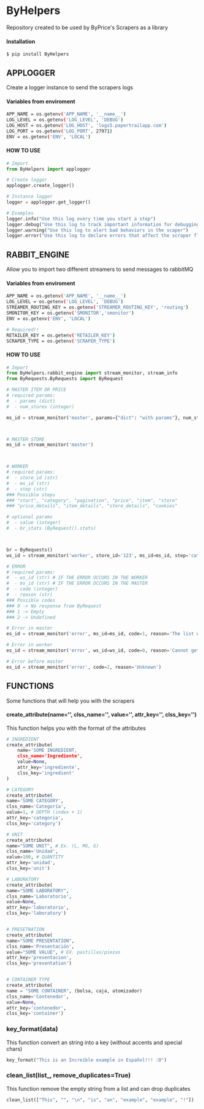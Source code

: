 # ByHelpers
Repository created to be used by ByPrice's Scrapers as a library

#### Installation
```shell
$ pip install ByHelpers
```

## APPLOGGER
Create a logger instance to send the scrapers logs


#### Variables from enviroment
```bash
APP_NAME = os.getenv('APP_NAME', '__name__')
LOG_LEVEL = os.getenv('LOG_LEVEL', 'DEBUG')
LOG_HOST = os.getenv('LOG_HOST', 'logs5.papertrailapp.com')
LOG_PORT = os.getenv('LOG_PORT', 27971)
ENV = os.getenv('ENV', 'LOCAL')
```

#### HOW TO USE
```python
# Import
from ByHelpers import applogger

# Create logger
applogger.create_logger()

# Instance logger
logger = applogger.get_logger()

# Examples
logger.info("Use this log every time you start a step")
logger.debug("Use this log to track important information for debugging")
logger.warning("Use this log to alert bad behaviors in the scaper")
logger.error("Use this log to declare errors that affect the scraper flow")

```


## RABBIT_ENGINE
Allow you to import two different streamers to send messages to rabbitMQ


#### Variables from enviroment
```bash
APP_NAME = os.getenv('APP_NAME', '__name__')
LOG_LEVEL = os.getenv('LOG_LEVEL', 'DEBUG')
STREAMER_ROUTING_KEY = os.getenv('STREAMER_ROUTING_KEY', 'routing')
SMONITOR_KEY = os.getenv('SMONITOR','smonitor')
ENV = os.getenv('ENV', 'LOCAL')

# Required!!
RETAILER_KEY = os.getenv('RETAILER_KEY')
SCRAPER_TYPE = os.getenv('SCRAPER_TYPE')
```

#### HOW TO USE
```python
# Import
from ByHelpers.rabbit_engine import stream_monitor, stream_info
from ByRequests.ByRequests import ByRequest

# MASTER ITEM OR PRICE
# required params:
#  - params (dict)
#  - num_stores (integer)

ms_id = stream_monitor('master', params={"dict": "with params"}, num_stores=1)



# MASTER STORE
ms_id = stream_monitor('master')



# WORKER
# required params:
#  - store_id (str)
#  - ms_id (str)
#  - step (str)
### Possible steps
### "start", "category", "pagination", "price", "item", "store"
### "price_details", "item_details", "store_details", "cookies"

# optional params
#  - value (integer)
#  - br_stats (ByRequest().stats)



br = ByRequests()
ws_id = stream_monitor('worker', store_id='123', ms_id=ms_id, step='category', value=0, br.stats)

# ERROR
# required params:
#  - ws_id (str) # IF THE ERROR OCCURS IN THE WORKER
#  - ms_id (str) # IF THE ERROR OCCURS IN THE MASTER
#  - code (integer)
#  - reason (str)
### Possible codes
### 0 -> No response from ByRequest
### 1 -> Empty
### 2 -> Undefined

# Error in master
es_id = stream_monitor('error', ms_id=ms_id, code=1, reason='The list was empty')

# Error in worker
es_id = stream_monitor('error', ws_id=ws_id, code=0, reason='Cannot get soup')

# Error before master
es_id = stream_monitor('error', code=2, reason='Unknown')

```


## FUNCTIONS
Some functions that will help you with the scrapers

#### create_attribute(name='', clss_name='', value='', attr_key='', clss_key='')
This function helps you with the format of the attributes


```python
# INGREDIENT
create_attribute(
    name='SOME INGREDIENT,
    clss_name='Ingrediente',
    value=None,
    attr_key='ingrediente',
    clss_key='ingredient'
)

# CATEGORY
create_attribute(
name='SOME CATEGORY',
clss_name='Categoría',
value=1, # DEPTH (index + 1)
attr_key='categoria',
clss_key='category')

# UNIT
create_attribute(
name="SOME UNIT", # Ex. (L, MG, G)
clss_name='Unidad',
value=100, # QUANTITY
attr_key='unidad',
clss_key='unit')

# LABORATORY
create_attribute(
name="SOME LABORATORY",
clss_name='Laboratorio',
value=None,
attr_key='laboratorio',
clss_key='laboratory')


# PRESETNATION
create_attribute(
name="SOME PRESENTATION",
clss_name='Presentación',
value="SOME VALUE", # EX. pastillas/piezas
attr_key='presentacion',
clss_key='presentation')


# CONTAINER TYPE
create_attribute(
name = "SOME CONTAINER", (bolsa, caja, atomizador)
clss_name='Contenedor',
value=None,
attr_key='contenedor',
clss_key='container')

```

### key_format(data)
This function convert an string into a key (without accents and special chars)

``` python
key_format("This is an Increíble example in Español!!! :D")
```

### clean_list(list_, remove_duplicates=True)
This function remove the empty string from a list and can drop duplicates

``` python
clean_list(["This", "", "\n", "is", "an", "example", "example", "!"])
```